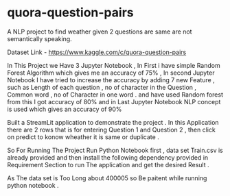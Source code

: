 # quora-question-pairs
A NLP project to find weather given 2 questions are same are not semantically speaking.

Dataset Link - https://www.kaggle.com/c/quora-question-pairs

In This Project we Have 3 Jupyter Notebook , In First i have simple Random Forest Algorithm which gives me an accuracy of 75% , In second Jupyter Notebook I have tried 
to increase the accuracy by adding 7 new Feature , such as Length of each question , no of character in the Question , Common word , no of Character in one word . 
and have used Random forest from this I got accuracy of 80% and in Last Jupyter Notebook NLP concept is used which gives an accuracy of 90%

Built a StreamLit application to demonstrate the project . In this Application there are 2 rows that is for entering Question 1 and Question 2 , then click on predict to konow wheather it is same or duplicate . 

So For Running The Project Run Python Notebook first , data set Train.csv is already provided and then install the following dependency provided in Requirement Section to run The application and get the desired Result .

As The data set is Too Long about 400005 so Be paitent while running python notebook .

